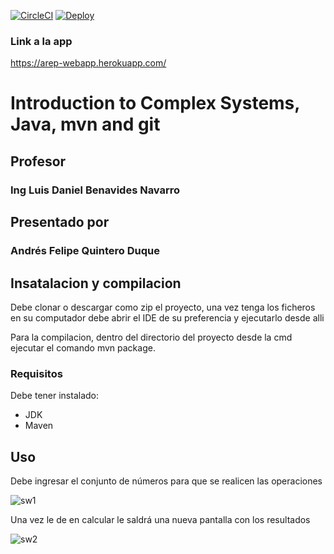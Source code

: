 [![CircleCI](https://circleci.com/gh/andresQD/Taller_Heroku.svg?style=svg)](https://circleci.com/gh/andresQD/Arep_lab03)
[![Deploy](https://www.herokucdn.com/deploy/button.svg)](https://arep-webapp.herokuapp.com/)
### Link a la app
https://arep-webapp.herokuapp.com/

# Introduction to Complex Systems, Java, mvn and git
## Profesor 
### Ing Luis Daniel Benavides Navarro
## Presentado por 
### Andrés Felipe Quintero Duque

## Insatalacion y compilacion
Debe clonar o descargar como zip el proyecto, una vez tenga los ficheros en su computador debe abrir el IDE de su preferencia y ejecutarlo desde alli

Para la compilacion, dentro del directorio del proyecto desde la cmd ejecutar el comando mvn package.

### Requisitos
Debe tener instalado:
* JDK 
* Maven 
## Uso 
Debe ingresar el conjunto de números para que se realicen las operaciones

![sw1](https://user-images.githubusercontent.com/48091585/90846524-f6b03d00-e32d-11ea-8c2f-2d6d28b1f3df.png)

Una vez le de en calcular le saldrá una nueva pantalla con los resultados

![sw2](https://user-images.githubusercontent.com/48091585/90846671-43941380-e32e-11ea-8b83-51505c3fd307.png)
